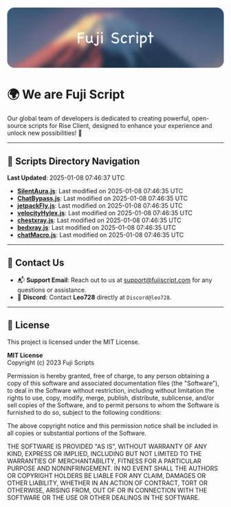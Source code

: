 ![Banner](.github/b.webp)

# 🌍 **We are Fuji Script**

Our global team of developers is dedicated to creating powerful, open-source scripts for Rise Client, designed to enhance your experience and unlock new possibilities! 🌟

---
<!-- SCRIPTS_NAVIGATION_START -->
## 📂 **Scripts Directory Navigation**

**Last Updated**: 2025-01-08 07:46:37 UTC

- **[SilentAura.js](scripts/SilentAura.js)**: Last modified on 2025-01-08 07:46:35 UTC
- **[ChatBypass.js](scripts/ChatBypass.js)**: Last modified on 2025-01-08 07:46:35 UTC
- **[jetpackFly.js](scripts/jetpackFly.js)**: Last modified on 2025-01-08 07:46:35 UTC
- **[velocityHylex.js](scripts/velocityHylex.js)**: Last modified on 2025-01-08 07:46:35 UTC
- **[chestxray.js](scripts/chestxray.js)**: Last modified on 2025-01-08 07:46:35 UTC
- **[bedxray.js](scripts/bedxray.js)**: Last modified on 2025-01-08 07:46:35 UTC
- **[chatMacro.js](scripts/chatMacro.js)**: Last modified on 2025-01-08 07:46:35 UTC

<!-- SCRIPTS_NAVIGATION_END -->

---

## 💬 **Contact Us**  
- 📬 **Support Email**: Reach out to us at [support@fujiscript.com](mailto:support@fujiscript.com) for any questions or assistance.  
- 💬 **Discord**: Contact **Leo728** directly at `Discord@leo728`.

---

## 📜 **License**

This project is licensed under the MIT License.  

**MIT License**  
Copyright (c) 2023 Fuji Scripts  

Permission is hereby granted, free of charge, to any person obtaining a copy of this software and associated documentation files (the "Software"), to deal in the Software without restriction, including without limitation the rights to use, copy, modify, merge, publish, distribute, sublicense, and/or sell copies of the Software, and to permit persons to whom the Software is furnished to do so, subject to the following conditions:  

The above copyright notice and this permission notice shall be included in all copies or substantial portions of the Software.  

THE SOFTWARE IS PROVIDED "AS IS", WITHOUT WARRANTY OF ANY KIND, EXPRESS OR IMPLIED, INCLUDING BUT NOT LIMITED TO THE WARRANTIES OF MERCHANTABILITY, FITNESS FOR A PARTICULAR PURPOSE AND NONINFRINGEMENT. IN NO EVENT SHALL THE AUTHORS OR COPYRIGHT HOLDERS BE LIABLE FOR ANY CLAIM, DAMAGES OR OTHER LIABILITY, WHETHER IN AN ACTION OF CONTRACT, TORT OR OTHERWISE, ARISING FROM, OUT OF OR IN CONNECTION WITH THE SOFTWARE OR THE USE OR OTHER DEALINGS IN THE SOFTWARE.  
